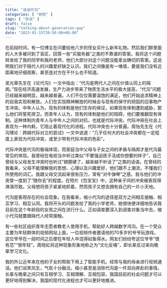 ```yaml
---
title: "谈谈代沟"
categories: [ "研究" ]
tags: [ "杂谈" ]
draft: false
slug: "talking-about-generation-gap"
date: "2023-01-15T20:50:00+08:00"
---
```


在前段时间，有一位博主在问要给他八岁的侄女买什么新年礼物。然后我们群里面的人大多被问到了盲区，回答一些“买服务器”之类的不靠谱的答案。我将这个问题转发给了我的同学和我的老师，他们大部分对这个问题没能拿出确切的答案。这说明我们对于隔代人的兴趣爱好缺乏认识。我们之间像是有一堵墙，要是我们没有近距离地仔细观察，甚至连对方在干什么也不知道。

吴光章先生在《论代沟》一文中指出：“代沟是两代人之间在价值认同上的隔阂。”现在经济高速发展，生产力进步带来了物质生活水平的极大提高，“代沟”问题已经越来越明显，越来越普遍。人们不仅仅需要温饱的满足，他们开始追求精神上的自我实现和解放。人们在实现精神解放的时候会与现有的保守的顽固的旧事物产生冲突。中年人认为，现有的体制是他们生存的保证，如果现有体制遭到威胁，那么他们将誓死捍卫。而青年人认为，现有的体制是他们的阻碍，他们要推翻现有体制。这种体制内青年人与中年人之间的对抗，也就是代际冲突。代际冲突在社会上表现为一种内耗，它阻止着现代化的进程。代际冲突也十分普遍。周怡先生在《代沟理论：跨越代际对立的尝试》一文中说道：“几乎任何大的社会冲突都在一定程度上表现为代际冲突，或至少带有代际冲突的色彩”。

代际冲突是代沟的极端体现，而家庭当中父母与子女之间的矛盾与隔阂才是代沟最常见的体现。我曾经在电视当中听过类似“不要强迫孩子活成你想要的样子”，自己曾经与父母发生冲突时也听过“翅膀硬了，越来越不听话了”之类的话语。在曾经的我看来，父母不能理解我的思想、心理以及兴趣爱好，他们跟不上潮流，不懂我们所使用的词汇。我跟父母交流起来很有压力，常有“对牛弹琴”之感。我与他们的冲突曾一度到了“随你去”的程度。在短片《包宝宝》中，这种亲子间的冲突被表现得淋漓尽致。父母想将孩子紧紧地抓着，然而孩子又想去拥有自己的一片小天地。

代沟是客观存在的社会现象。在我看来，缩小代沟的途径是双方之间相互接触、相互学习、相互认同。我将开头的问题发给了我的小学老师，她很快便详细地告诉我目前在这个年龄段的女孩之间在流行什么。正如调查要深入到调查对象当中去，缩小代沟就要跟隔代人经常接触。

有一些社区组织青年志愿者教老人使用手机，帮助好人跨越数字鸿沟。在一个受众主要为年轻群体的视频网站上面，一位视频作者邀请他的70多岁的爷爷玩游戏，这位爷爷在一段时间之后便在年轻人中混得如鱼得水。网友们纷纷夸这位爷爷“很有范”“很年轻”。周晓虹将这种现象形象地称之为“文化反哺”，即长辈反过来向晚辈学习文化。

我的外公近年来在他的子女的帮助下用上了智能手机，经常与我的母亲进行视频通话。他们谈笑风生，气氛十分融洽。缩小甚至是消除代沟是一件双向奔赴的事情。长辈与晚辈之间只有互相学习、互相理解、互相包容，我国目前的社会问题才可以更好地得到解决，我国的现代化进程也才可以更好地推进。